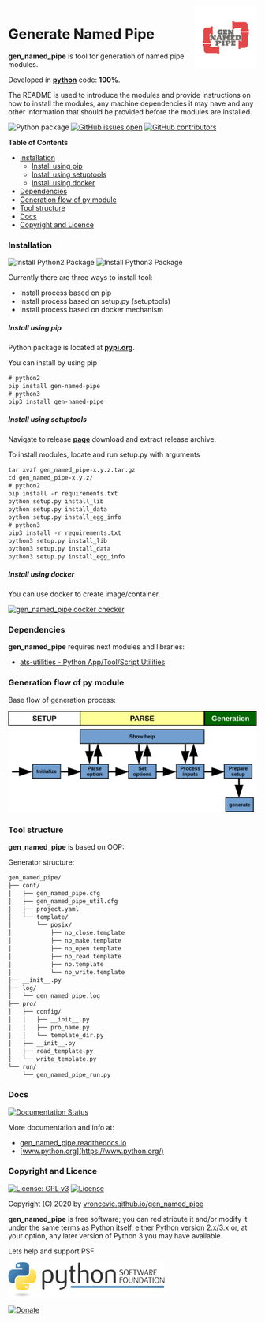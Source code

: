 <img align="right" src="https://raw.githubusercontent.com/vroncevic/gen_named_pipe/dev/docs/gen_named_pipe_logo.png" width="25%">

# Generate Named Pipe

**gen_named_pipe** is tool for generation of named pipe modules.

Developed in **[python](https://www.python.org/)** code: **100%**.

The README is used to introduce the modules and provide instructions on
how to install the modules, any machine dependencies it may have and any
other information that should be provided before the modules are installed.

![Python package](https://github.com/vroncevic/gen_named_pipe/workflows/Python%20package%20gen_named_pipe/badge.svg?branch=master) [![GitHub issues open](https://img.shields.io/github/issues/vroncevic/gen_named_pipe.svg)](https://github.com/vroncevic/gen_named_pipe/issues) [![GitHub contributors](https://img.shields.io/github/contributors/vroncevic/gen_named_pipe.svg)](https://github.com/vroncevic/gen_named_pipe/graphs/contributors)

<!-- START doctoc generated TOC please keep comment here to allow auto update -->
<!-- DON'T EDIT THIS SECTION, INSTEAD RE-RUN doctoc TO UPDATE -->
**Table of Contents**

- [Installation](#installation)
    - [Install using pip](#install-using-pip)
    - [Install using setuptools](#install-using-setuptools)
    - [Install using docker](#install-using-docker)
- [Dependencies](#dependencies)
- [Generation flow of py module](#generation-flow-of-py-module)
- [Tool structure](#tool-structure)
- [Docs](#docs)
- [Copyright and Licence](#copyright-and-licence)

<!-- END doctoc generated TOC please keep comment here to allow auto update -->

### Installation

![Install Python2 Package](https://github.com/vroncevic/gen_named_pipe/workflows/Install%20Python2%20Package%20gen_named_pipe/badge.svg?branch=master) ![Install Python3 Package](https://github.com/vroncevic/gen_named_pipe/workflows/Install%20Python3%20Package%20gen_named_pipe/badge.svg?branch=master)

Currently there are three ways to install tool:
* Install process based on pip
* Install process based on setup.py (setuptools)
* Install process based on docker mechanism

##### Install using pip

Python package is located at **[pypi.org](https://pypi.org/project/gen-named-pipe/)**.

You can install by using pip
```
# python2
pip install gen-named-pipe
# python3
pip3 install gen-named-pipe
```

##### Install using setuptools

Navigate to release **[page](https://github.com/vroncevic/gen_named_pipe/releases/)** download and extract release archive.

To install modules, locate and run setup.py with arguments
```
tar xvzf gen_named_pipe-x.y.z.tar.gz
cd gen_named_pipe-x.y.z/
# python2
pip install -r requirements.txt
python setup.py install_lib
python setup.py install_data
python setup.py install_egg_info
# python3
pip3 install -r requirements.txt
python3 setup.py install_lib
python3 setup.py install_data
python3 setup.py install_egg_info
```

##### Install using docker

You can use docker to create image/container.

[![gen_named_pipe docker checker](https://github.com/vroncevic/gen_named_pipe/workflows/gen_named_pipe%20docker%20checker/badge.svg)](https://github.com/vroncevic/gen_named_pipe/actions?query=workflow%3A%22gen_named_pipe+docker+checker%22)

### Dependencies

**gen_named_pipe** requires next modules and libraries:

* [ats-utilities - Python App/Tool/Script Utilities](https://vroncevic.github.io/ats_utilities)

### Generation flow of py module

Base flow of generation process:

![alt tag](https://raw.githubusercontent.com/vroncevic/gen_named_pipe/dev/docs/gen_named_pipe_flow.png)

### Tool structure

**gen_named_pipe** is based on OOP:

Generator structure:

```
gen_named_pipe/
├── conf/
│   ├── gen_named_pipe.cfg
│   ├── gen_named_pipe_util.cfg
│   ├── project.yaml
│   └── template/
│       └── posix/
│           ├── np_close.template
│           ├── np_make.template
│           ├── np_open.template
│           ├── np_read.template
│           ├── np.template
│           └── np_write.template
├── __init__.py
├── log/
│   └── gen_named_pipe.log
├── pro/
│   ├── config/
│   │   ├── __init__.py
│   │   ├── pro_name.py
│   │   └── template_dir.py
│   ├── __init__.py
│   ├── read_template.py
│   └── write_template.py
└── run/
    └── gen_named_pipe_run.py
```

### Docs

[![Documentation Status](https://readthedocs.org/projects/gen_named_pipe/badge/?version=latest)](https://gen_named_pipe.readthedocs.io/projects/gen_named_pipe/en/latest/?badge=latest)

More documentation and info at:
* [gen_named_pipe.readthedocs.io](https://gen_named_pipe.readthedocs.io/en/latest/)
* [www.python.org](https://www.python.org/)

### Copyright and Licence

[![License: GPL v3](https://img.shields.io/badge/License-GPLv3-blue.svg)](https://www.gnu.org/licenses/gpl-3.0) [![License](https://img.shields.io/badge/License-Apache%202.0-blue.svg)](https://opensource.org/licenses/Apache-2.0)

Copyright (C) 2020 by [vroncevic.github.io/gen_named_pipe](https://vroncevic.github.io/gen_named_pipe)

**gen_named_pipe** is free software; you can redistribute it and/or modify
it under the same terms as Python itself, either Python version 2.x/3.x or,
at your option, any later version of Python 3 you may have available.

Lets help and support PSF.

[![Python Software Foundation](https://raw.githubusercontent.com/vroncevic/gen_named_pipe/dev/docs/psf-logo-alpha.png)](https://www.python.org/psf/)

[![Donate](https://www.paypalobjects.com/en_US/i/btn/btn_donateCC_LG.gif)](https://psfmember.org/index.php?q=civicrm/contribute/transact&reset=1&id=2)
